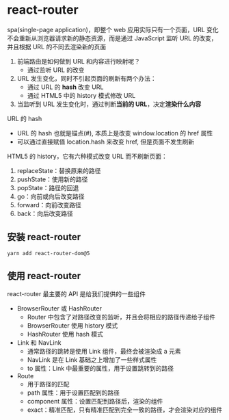 # react-router

spa(single-page application)，即整个 web 应用实际只有一个页面，URL 变化不会重新从浏览器请求新的静态资源，而是通过 JavaScript 监听 URL 的改变，并且根据 URL 的不同去渲染新的页面

1. 前端路由是如何做到 URL 和内容进行映射呢？
   - 通过监听 URL 的改变
2. URL 发生变化，同时不引起页面的刷新有两个办法：
   - 通过 URL 的 **hash** 改变 URL
   - 通过 HTML5 中的 history 模式修改 URL
3. 当监听到 URL 发生变化时，通过判断**当前的 URL**，决定**渲染什么内容**

URL 的 hash

- URL 的 hash 也就是锚点(#), 本质上是改变 window.location 的 href 属性
- 可以通过直接赋值 location.hash 来改变 href, 但是页面不发生刷新

HTML5 的 history，它有六种模式改变 URL 而不刷新页面：

1. replaceState：替换原来的路径
2. pushState：使用新的路径
3. popState：路径的回退
4. go：向前或向后改变路径
5. forward：向前改变路径
6. back：向后改变路径

## 安装 react-router

```
yarn add react-router-dom@5
```

## 使用 react-router

react-router 最主要的 API 是给我们提供的一些组件

- BrowserRouter 或 HashRouter
  - Router 中包含了对路径改变的监听，并且会将相应的路径传递给子组件
  - BrowserRouter 使用 history 模式
  - HashRouter 使用 hash 模式
- Link 和 NavLink
  - 通常路径的跳转是使用 Link 组件，最终会被渲染成 a 元素
  - NavLink 是在 Link 基础之上增加了一些样式属性
  - to 属性：Link 中最重要的属性，用于设置跳转到的路径
- Route
  - 用于路径的匹配
  - path 属性：用于设置匹配到的路径
  - component 属性：设置匹配到路径后，渲染的组件
  - exact：精准匹配，只有精准匹配到完全一致的路径，才会渲染对应的组件
